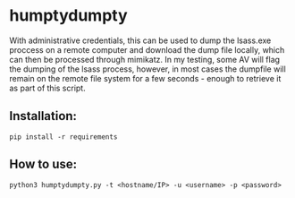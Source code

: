 # humptydumpty

With administrative credentials, this can be used to dump the lsass.exe proccess on a remote computer and download the dump file locally, which can then be processed through mimikatz.
In my testing, some AV will flag the dumping of the lsass process, however, in most cases the dumpfile will remain on the remote file system for a few seconds - enough to retrieve it as part of this script.

## Installation:
`pip install -r requirements`

## How to use:
`python3 humptydumpty.py -t <hostname/IP> -u <username> -p <password>`
